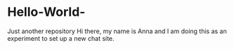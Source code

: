 # Hello-World-
Just another repository
Hi there, my name is Anna and I am doing this as an experiment to set up a new chat site.

